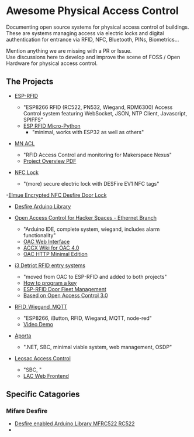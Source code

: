 # Awesome Physical Access Control

Documenting open source systems for physical access control of buildings.  
These are systems managing access via electric locks and digital authentication for entrance via RFID, NFC, Bluetooth, PINs, Biometrics...  

Mention anything we are missing with a PR or Issue.  
Use discussions here to develop and improve the scene of FOSS / Open Hardware for physical access control.  

 ## The Projects

- [ESP-RFID](https://github.com/esprfid/esp-rfid)
  - "ESP8266 RFID (RC522, PN532, Wiegand, RDM6300) Access Control system featuring WebSocket, JSON, NTP Client, Javascript, SPIFFS"
  - [ESP RFID Micro-Python](https://github.com/esprfid/esp-rfid-py)
    - "minimal, works with ESP32 as well as others"

- [MN ACL](https://github.com/BobGlicksman/MN_ACL)
  - "RFID Access Control and monitoring for Makerspace Nexus"
  - [Project Overview PDF](https://github.com/BobGlicksman/MN_ACL/blob/master/Documents/RFID_ACS_Overview_Document.pdf)

- [NFC Lock](https://github.com/rambo/nfc_lock)
  - "(more) secure electric lock with DESFire EV1 NFC tags"

-[Elmue Encrypted NFC Desfire Door Lock](https://www.codeproject.com/articles/1096861/diy-electronic-rfid-door-lock-with-battery-backup)
  - [Desfire Arduino Library](https://github.com/rambo/elmue_desfire_rfid)

 - [Open Access Control for Hacker Spaces - Ethernet Branch](https://github.com/heatsynclabs/Open_Access_Control_Ethernet)
   - "Arduino IDE, complete system, wiegand, includes alarm functionality"
   - [OAC Web Interface](https://github.com/heatsynclabs/Open-Source-Access-Control-Web-Interface)
   - [ACCX Wiki for OAC 4.0](https://www.accxproducts.com/wiki/index.php?title=Open_Access_4.0)
   - [OAC HTTP Minimal Edition](https://github.com/zyphlar/open-access-control-minimal-http)

- [i3 Detriot RFID entry systems](https://www.i3detroit.org/wi/index.php?title=RFID_entry_system)
  - "moved from OAC to ESP-RFID and added to both projects" 
  - [How to program a key](https://www.i3detroit.org/wiki/HOWTO_Program_a_key)
  - [ESP-RFID Door Fleet Management](https://github.com/i3detroit/door-management)
  - [Based on Open Access Control 3.0](https://github.com/abzman/RFID-entry-system)

-  [RFID_Wiegand_MQTT](https://github.com/nygma2004/RFID_Wiegand_MQTT)
   -  "ESP8266, iButton, RFID, Wiegand, MQTT, node-red"
   -  [Video Demo](https://www.youtube.com/watch?v=ft3YiPXy4ck)

 - [Aporta](https://github.com/bytedreamer/Aporta)
   - ".NET, SBC, minimal viable system, web management, OSDP"
  
- [Leosac Access Control](https://github.com/leosac/access-control)
  - "SBC, "
  - [LAC Web Frontend](https://github.com/leosac/access-control-web)

## Specific Catagories

### Mifare Desfire

- [Desfire enabled Arduino Library MFRC522 RC522](https://github.com/JPG-Consulting/rfid-desfire)
- 